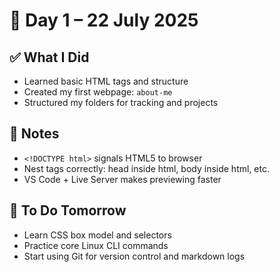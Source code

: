 # 📅 Day 1 – 22 July 2025

## ✅ What I Did
- Learned basic HTML tags and structure
- Created my first webpage: `about-me`
- Structured my folders for tracking and projects

## 🧠 Notes
- `<!DOCTYPE html>` signals HTML5 to browser
- Nest tags correctly: head inside html, body inside html, etc.
- VS Code + Live Server makes previewing faster

## 🚀 To Do Tomorrow
- Learn CSS box model and selectors
- Practice core Linux CLI commands
- Start using Git for version control and markdown logs

